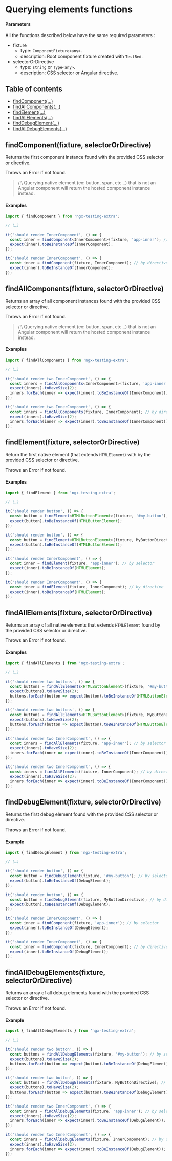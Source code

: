 # Querying elements functions

#### Parameters

All the functions described below have the same required parameters :

- fixture
  - type: `ComponentFixture<any>`.
  - description: Root component fixture created with `TestBed`.
- selectorOrDirective
  - type: `string` or `Type<any>`.
  - description: CSS selector or Angular directive.

## Table of contents

- [findComponent(…)](#findcomponentfixture-selectorordirective)
- [findAllComponents(…)](#findallcomponentsfixture-selectorordirective)
- [findElement(…)](#findelementfixture-selectorordirective)
- [findAllElements(…)](#findallelementsfixture-selectorordirective)
- [findDebugElement(…)](#finddebugelementfixture-selectorordirective)
- [findAllDebugElements(…)](#findalldebugelementsfixture-selectorordirective)

## findComponent(fixture, selectorOrDirective)

Returns the first component instance found with the provided CSS selector or directive.

Throws an Error if not found.

> /!\ Querying native element (ex: button, span, etc...) that is not an Angular component will return the hosted component instance instead.

#### Examples

```ts
import { findComponent } from 'ngx-testing-extra';

// (…)

it('should render InnerComponent', () => {
  const inner = findComponent<InnerComponent>(fixture, 'app-inner'); // by selector
  expect(inner).toBeInstanceOf(InnerComponent);
});

it('should render InnerComponent', () => {
  const inner = findComponent(fixture, InnerComponent); // by directive
  expect(inner).toBeInstanceOf(InnerComponent);
}); 
```

## findAllComponents(fixture, selectorOrDirective)

Returns an array of all component instances found with the provided CSS selector or directive.

Throws an Error if not found.

> /!\ Querying native element (ex: button, span, etc...) that is not an Angular component will return the hosted component instance instead.

#### Examples

```ts
import { findAllComponents } from 'ngx-testing-extra';

// (…)

it('should render two InnerComponent', () => {
  const inners = findAllComponents<InnerComponent>(fixture, 'app-inner'); // by selector
  expect(inners).toHaveSize(2);
  inners.forEach(inner => expect(inner).toBeInstanceOf(InnerComponent))
});

it('should render two InnerComponent', () => {
  const inners = findAllComponents(fixture, InnerComponent); // by directive
  expect(inners).toHaveSize(2);
  inners.forEach(inner => expect(inner).toBeInstanceOf(InnerComponent))
}); 
```

## findElement(fixture, selectorOrDirective)

Return the first native element (that extends `HTMLElement`) with by the provided CSS selector or directive.

Throws an Error if not found.

#### Examples

```ts
import { findElement } from 'ngx-testing-extra';

// (…)

it('should render button', () => {
  const button = findElement<HTMLButtonElement>(fixture, '#my-button'); // by selector
  expect(button).toBeInstanceOf(HTMLButtonElement);
});

it('should render button', () => {
  const button = findElement<HTMLButtonElement>(fixture, MyButtonDirective); // by directive
  expect(button).toBeInstanceOf(HTMLButtonElement);
});

it('should render InnerComponent', () => {
  const inner = findElement(fixture, 'app-inner'); // by selector
  expect(inner).toBeInstanceOf(HTMLElement);
});

it('should render InnerComponent', () => {
  const inner = findElement(fixture, InnerComponent); // by directive
  expect(inner).toBeInstanceOf(HTMLElement);
});
```

## findAllElements(fixture, selectorOrDirective)

Returns an array of all native elements that extends `HTMLElement` found by the provided CSS selector or directive.

Throws an Error if not found.

#### Examples 

```ts
import { findAllElements } from 'ngx-testing-extra';

// (…)

it('should render two buttons', () => {
  const buttons = findAllElements<HTMLButtonElement>(fixture, '#my-button'); // by selector
  expect(buttons).toHaveSize(2);
  buttons.forEach(button => expect(button).toBeInstanceOf(HTMLButtonElement));
});

it('should render two buttons', () => {
  const buttons = findAllElements<HTMLButtonElement>(fixture, MyButtonDirective); // by directive
  expect(buttons).toHaveSize(2);
  buttons.forEach(button => expect(button).toBeInstanceOf(HTMLButtonElement));
});

it('should render two InnerComponent', () => {
  const inners = findAllElements(fixture, 'app-inner'); // by selector
  expect(inners).toHaveSize(2);
  inners.forEach(inner => expect(inner).toBeInstanceOf(InnerComponent));
});

it('should render two InnerComponent', () => {
  const inners = findAllElements(fixture, InnerComponent); // by directive
  expect(inners).toHaveSize(2);
  inners.forEach(inner => expect(inner).toBeInstanceOf(InnerComponent));
});
```

## findDebugElement(fixture, selectorOrDirective)

Returns the first debug element found with the provided CSS selector or directive.

Throws an Error if not found.

#### Example

```ts
import { findDebugElement } from 'ngx-testing-extra';

// (…)

it('should render button', () => {
  const button = findDebugElement(fixture, '#my-button'); // by selector
  expect(button).toBeInstanceOf(DebugElement);
});

it('should render button', () => {
  const button = findDebugElement(fixture, MyButtonDirective); // by directive
  expect(button).toBeInstanceOf(DebugElement);
});

it('should render InnerComponent', () => {
  const inner = findComponent(fixture, 'app-inner'); // by selector
  expect(inner).toBeInstanceOf(DebugElement);
});

it('should render InnerComponent', () => {
  const inner = findComponent(fixture, InnerComponent); // by directive
  expect(inner).toBeInstanceOf(DebugElement);
});
```

## findAllDebugElements(fixture, selectorOrDirective)

Returns an array of all debug elements found with the provided CSS selector or directive.

Throws an Error if not found.

#### Example

```ts
import { findAllDebugElements } from 'ngx-testing-extra';

// (…)

it('should render two button', () => {
  const buttons = findAllDebugElements(fixture, '#my-button'); // by selector
  expect(buttons).toHaveSize(2);
  buttons.forEach(button => expect(button).toBeInstanceOf(DebugElement));
});

it('should render two button', () => {
  const buttons = findAllDebugElements(fixture, MyButtonDirective); // by directive
  expect(buttons).toHaveSize(2);
  buttons.forEach(button => expect(button).toBeInstanceOf(DebugElement));
});

it('should render two InnerComponent', () => {
  const inners = findAllDebugElements(fixture, 'app-inner'); // by selector
  expect(inners).toHaveSize(2);
  inners.forEach(inner => expect(inner).toBeInstanceOf(DebugElement));
});

it('should render two InnerComponent', () => {
  const inners = findAllDebugElements(fixture, InnerComponent); // by directive
  expect(inners).toHaveSize(2);
  inners.forEach(inner => expect(inner).toBeInstanceOf(DebugElement));
});
```

